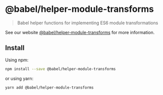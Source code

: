 # @babel/helper-module-transforms

> Babel helper functions for implementing ES6 module transformations

See our website [@babel/helper-module-transforms](https://babeljs.io/docs/en/babel-helper-module-transforms) for more
information.

## Install

Using npm:

```sh
npm install --save @babel/helper-module-transforms
```

or using yarn:

```sh
yarn add @babel/helper-module-transforms
```

